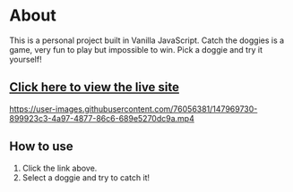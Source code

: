 # About
This is a personal project built in Vanilla JavaScript. Catch the doggies is a game, very fun to play but impossible to win. Pick a doggie and try it yourself!


## **[Click here to view the live site](https://catch-the-doggies-julian.netlify.app/)**




https://user-images.githubusercontent.com/76056381/147969730-899923c3-4a97-4877-86c6-689e5270dc9a.mp4



## How to use
1) Click the link above.
2) Select a doggie and try to catch it!

